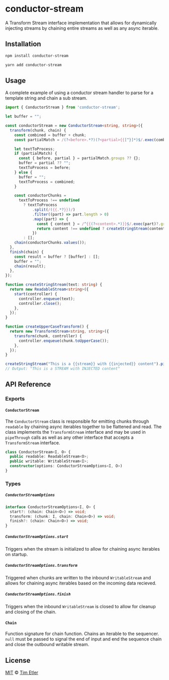 # conductor-stream

A Transform Stream interface implementation that allows for dynamically injecting streams by chaining entire streams as well as any async iterable.

## Installation

```bash
npm install conductor-stream
```

```bash
yarn add conductor-stream
```

## Usage

A complete example of using a conductor stream handler to parse for a template string and chain a sub stream.

```typescript
import { ConductorStream } from 'conductor-stream';

let buffer = "";

const conductorStream = new ConductorStream<string, string>({
  transform(chunk, chain) {
    const combined = buffer + chunk;
    const partialMatch = /(?<before>.*?)(?<partial>{{[^}]*)$/.exec(combined);

    let textToProcess;
    if (partialMatch) {
      const { before, partial } = partialMatch.groups ?? {};
      buffer = partial ?? "";
      textToProcess = before;
    } else {
      buffer = "";
      textToProcess = combined;
    }

    const conductorChunks =
      textToProcess !== undefined
        ? textToProcess
            .split(/({{.*?}})/)
            .filter((part) => part.length > 0)
            .map((part) => {
              const { content } = /^{{(?<content>.*)}}$/.exec(part)?.groups ?? {};
              return content !== undefined ? createStringStream(content).pipeThrough(createUpperCaseTransform()) : part;
            })
        : [];
    chain(conductorChunks.values());
  },
  finish(chain) {
    const result = buffer ? [buffer] : [];
    buffer = "";
    chain(result);
  },
});

function createStringStream(text: string) {
  return new ReadableStream<string>({
    start(controller) {
      controller.enqueue(text);
      controller.close();
    },
  });
}

function createUpperCaseTransform() {
  return new TransformStream<string, string>({
    transform(chunk, controller) {
      controller.enqueue(chunk.toUpperCase());
    },
  });
}

createStringStream("This is a {{stream}} with {{injected}} content").pipeThrough(injectStream);
// Output: "This is a STREAM with INJECTED content"
```

## API Reference

### Exports

#### `ConductorStream`

The `ConductorStream` class is responsible for emitting chunks through `readable` by chaining async iterables together to be flattened and read. The class implements the `TransformStream` interface and may be used in `pipeThrough` calls as well as any other interface that accepts a `TransformStream` interface.

```typescript
class ConductorStream<I, O> {
  public readable: ReadableStream<O>;
  public writable: WritableStream<I>;
  constructor(options: ConductorStreamOptions<I, O>)
}
```

### Types

##### `ConductorStreamOptions`

```typescript
interface ConductorStreamOptions<I, O> {
  start?: (chain: Chain<O>) => void;
  transform: (chunk: I, chain: Chain<O>) => void;
  finish?: (chain: Chain<O>) => void;
}
```

##### `ConductorStreamOptions.start`

Triggers when the stream is initialized to allow for chaining async iterables on startup.

##### `ConductorStreamOptions.transform`

Triggered when chunks are written to the inbound `WritableStream` and allows for chaining async iterables based on the incoming data recieved.

##### `ConductorStreamOptions.finish`

Triggers when the inbound `WritableStream` is closed to allow for cleanup and closing of the chain.

#### `Chain`

Function signature for chain function. Chains an iterable to the sequencer. `null` must be passed to signal the end of input and end the sequence chain and close the outbound writable stream.

## License

[MIT][license] © [Tim Etler][author]

[license]: LICENSE.md
[author]: https://github.com/etler
